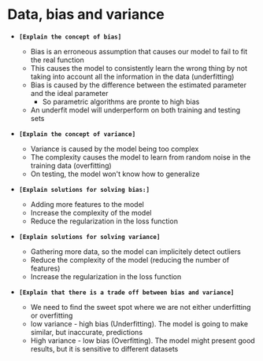# Data, bias and variance

- __`[Explain the concept of bias]`__
    - Bias is an erroneous assumption that causes our model to fail to fit the real function
    - This causes the model to consistently learn the wrong thing by not taking into account all the information in the data (underfitting)
    - Bias is caused by the difference between the estimated parameter and the ideal parameter
        - So parametric algorithms are pronte to high bias
    - An underfit model will underperform on both training and testing sets

- __`[Explain the concept of variance]`__
    - Variance is caused by the model being too complex
    - The complexity causes the model to learn from random noise in the training data (overfitting)
    - On testing, the model won't know how to generalize

- __`[Explain solutions for solving bias:]`__
    - Adding more features to the model
    - Increase the complexity of the model
    - Reduce the regularization in the loss function

- __`[Explain solutions for solving variance]`__
    - Gathering more data, so the model can implicitely detect outliers
    - Reduce the complexity of the model (reducing the number of features)
    - Increase the regularization in the loss function

- __`[Explain that there is a trade off between bias and variance]`__
    - We need to find the sweet spot where we are not either underfitting or overfitting
    - low variance - high bias (Underfitting). The model is going to make similar, but inaccurate, predictions
    - High variance - low bias (Overfitting). The model might present good results, but it is sensitive to different datasets